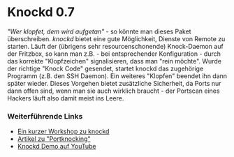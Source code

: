 # Knockd 0.7

*"Wer klopfet, dem wird aufgetan"* - so könnte man dieses Paket
überschreiben. *knockd* bietet eine gute Möglichkeit, Dienste von Remote
zu starten. Läuft der (übrigens sehr resourcenschonende) Knock-Daemon
auf der Fritzbox, so kann man z.B. - bei entsprechender Konfiguration -
durch das korrekte "Klopfzeichen" signalisieren, dass man "rein
möchte". Wurde der richtige "Knock Code" gesendet, startet knockd das
zugehörige Programm (z.B. den SSH Daemon). Ein weiteres "Klopfen"
beendet ihn dann später wieder. Dieses Vorgehen bietet zusätzliche
Sicherheit, da Ports nur dann offen sind, wenn man sie auch wirklich
braucht - der Portscan eines Hackers läuft also damit meist ins Leere.

### Weiterführende Links

-   [Ein kurzer Workshop zu
    knockd](http://wiki.hetzner.de/index.php/Knockd)
-   [Artikel zu
    "Portknocking"](http://blog.roothell.org/archives/146-Portknocking-Tools-Teil-1-knockd.html)
-   [Knockd Demo auf
    YouTube](http://www.youtube.com/watch?v=EbzrLPf6D7Y)

